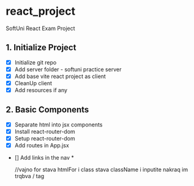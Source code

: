 # react_project
SoftUni React Exam Project


## 1. Initialize Project
- [x] Initialize git repo
- [x] Add server folder - softuni practice server
- [x] Add base vite react project as client
- [x] CleanUp client
- [x] Add resources if any

## 2. Basic Components
- [x] Separate html into jsx components 
- [x] Install react-router-dom
- [x] Setup react-router-dom
- [x] Add routes in App.jsx
- [] Add links in the nav
    * 












    //vajno for stava htmlFor i class stava className i inputite nakraq im trqbva / tag